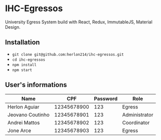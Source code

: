# IHC-Egressos

University Egress System build with React, Redux, ImmutableJS, Material Design.

## Installation

* `git clone git@github.com:herlon214/ihc-egressos.git`
* `cd ihc-egressos`
* `npm install`
* `npm start`

## User's informations

|Name|CPF|Password|Role|
|----|---|--------|----|
|Herlon Aguiar|12345678900|123|Egress|
|Jeovano Coutinho|12345678901|123|Administrator|
|Andrei Mattos|12345678902|123|Coordinator|
|Jone Arce|12345678903|123|Egress|
